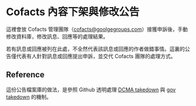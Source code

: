 Cofacts 內容下架與修改公告
=======

這裡會放 Cofacts 管理團隊（cofacts@goolgegroups.com）接獲申訴後，手動修改資料庫，修改訊息、回應等的處理結果。

若有訊息或回應被列在此處，不全然代表該訊息或回應的作者做錯事情。這裏的公告僅代表有人針對訊息或回應提出申訴，並交代 Cofacts 團隊的處理方式。

Reference
-----

這份公告檔案庫的做法，是參照 Github 透明處理 [DCMA takedown](https://help.github.com/en/github/site-policy/dmca-takedown-policy) 與 [gov takedown](https://github.com/github/gov-takedowns) 的機制。
